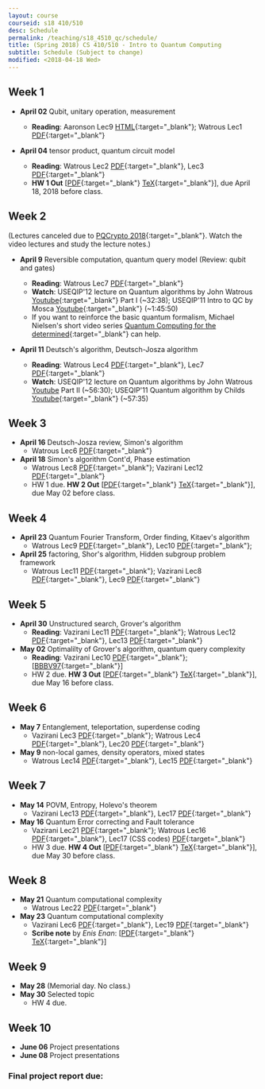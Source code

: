 ```yaml
---
layout: course
courseid: s18 410/510
desc: Schedule
permalink: /teaching/s18_4510_qc/schedule/
title: (Spring 2018) CS 410/510 - Intro to Quantum Computing
subtitle: Schedule (Subject to change)
modified: <2018-04-18 Wed>
---
```


## Week 1 
* **April 02** Qubit, unitary operation, measurement
    *  **Reading**: Aaronson Lec9 [HTML](http://www.scottaaronson.com/democritus/lec9.html){:target="_blank"}; Watrous Lec1 [PDF](https://cs.uwaterloo.ca/~watrous/CPSC519/LectureNotes/01.pdf){:target="_blank"}

* **April 04** tensor product, quantum circuit model
    *  **Reading**: Watrous Lec2 [PDF](https://cs.uwaterloo.ca/~watrous/CPSC519/LectureNotes/02.pdf){:target="_blank"}, Lec3 [PDF](https://cs.uwaterloo.ca/~watrous/CPSC519/LectureNotes/03.pdf){:target="_blank"}
    *  **HW 1 Out** [[PDF]({{base}}/teaching/s18_4510_qc/s18_qc_hw1.pdf){:target="_blank"} [TeX]({{base}}/teaching/s18_4510_qc/s18_qc_hw1.tex){:target="_blank"}], due April 18, 2018 before class.
	
## Week 2 
(Lectures canceled due to [PQCrypto 2018](http://www.math.fau.edu/pqcrypto2018/){:target="_blank"}. Watch the video lectures and study the lecture notes.)
*  **April 9** Reversible computation, quantum query model (Review: qubit and gates)
    *  **Reading**: Watrous Lec7 [PDF](https://cs.uwaterloo.ca/~watrous/CPSC519/LectureNotes/07.pdf){:target="_blank"}
    *  **Watch**: USEQIP'12 lecture on Quantum algorithms by John Watrous [Youtube](https://www.youtube.com/watch?v=Mye5uaGq5no){:target="_blank"} Part I (~32:38); USEQIP'11 Intro to QC by Mosca [Youtube](https://www.youtube.com/watch?v=cjRB55gxQN4&list=PLE2D9E49457E950E7&index=4){:target="_blank"} (~1:45:50)
	*  If you want to reinforce the basic quantum formalism, Michael Nielsen's short video series [Quantum Computing for the determined](http://michaelnielsen.org/blog/quantum-computing-for-the-determined/){:target="_blank"} can help. 
	
*  **April 11** Deutsch's
   algorithm, Deutsch-Josza algorithm
    *  **Reading**: Watrous Lec4 [PDF](https://cs.uwaterloo.ca/~watrous/CPSC519/LectureNotes/04.pdf){:target="_blank"}, Lec7 [PDF](https://cs.uwaterloo.ca/~watrous/CPSC519/LectureNotes/07.pdf){:target="_blank"}
    *  **Watch**: USEQIP'12 lecture on Quantum algorithms by John Watrous [Youtube](https://www.youtube.com/watch?v=Mye5uaGq5no) Part II (~56:30);  USEQIP'11 Quantum algorithm by Childs [Youtube](https://www.youtube.com/watch?v=QrP9HACtac8&index=5&list=PLE2D9E49457E950E7){:target="_blank"} (~57:35)

## Week 3
*  **April 16** Deutsch-Josza review, Simon's algorithm
   *  Watrous Lec6 [PDF](https://cs.uwaterloo.ca/~watrous/CPSC519/LectureNotes/06.pdf){:target="_blank"}
*  **April 18** Simon's algorithm Cont'd, Phase estimation
    * Watrous Lec8 [PDF](https://cs.uwaterloo.ca/~watrous/CPSC519/LectureNotes/08.pdf){:target="_blank"}; Vazirani Lec12 [PDF](https://people.eecs.berkeley.edu/~vazirani/s07quantum/notes/phase.pdf){:target="_blank"}  
    * HW 1 due.  **HW 2 Out** [[PDF]({{base}}/teaching/s18_4510_qc/s18_qc_hw2.pdf){:target="_blank"} [TeX]({{base}}/teaching/s18_4510_qc/s18_qc_hw2.tex){:target="_blank"}], due May 02 before class.

## Week 4
*  **April 23** Quantum Fourier Transform, Order finding, Kitaev's algorithm
   *  Watrous Lec9 [PDF](https://cs.uwaterloo.ca/~watrous/CPSC519/LectureNotes/09.pdf){:target="_blank"}, Lec10 [PDF](https://cs.uwaterloo.ca/~watrous/CPSC519/LectureNotes/10.pdf){:target="_blank"}; 
*  **April 25** factoring, Shor's algorithm, Hidden subgroup problem
   framework
    *  Watrous Lec11 [PDF](https://cs.uwaterloo.ca/~watrous/CPSC519/LectureNotes/11.pdf){:target="_blank"}; Vazirani Lec8 [PDF](https://people.eecs.berkeley.edu/~vazirani/s07quantum/notes/factoring1.pdf){:target="_blank"}, Lec9 [PDF](https://people.eecs.berkeley.edu/~vazirani/s07quantum/notes/lec9.pdf){:target="_blank"}

## Week 5
*  **April 30** Unstructured search, Grover's algorithm
   *  **Reading**: Vazirani Lec11 [PDF](https://people.eecs.berkeley.edu/~vazirani/s07quantum/notes/grover.pdf){:target="_blank"}; Watrous Lec12 [PDF](https://cs.uwaterloo.ca/~watrous/CPSC519/LectureNotes/12.pdf){:target="_blank"}, Lec13 [PDF](https://cs.uwaterloo.ca/~watrous/CPSC519/LectureNotes/13.pdf){:target="_blank"}
*  **May 02** Optimalilty of Grover's algorithm, quantum query complexity
    *  **Reading**: Vazirani Lec10 [PDF](https://people.eecs.berkeley.edu/~vazirani/s07quantum/notes/lec10.pdf){:target="_blank"}; [[BBBV97](https://arxiv.org/pdf/quant-ph/9701001.pdf){:target="_blank"}]
    * HW 2 due.  **HW 3 Out** [[PDF]({{base}}/teaching/s18_4510_qc/s18_qc_hw3.pdf){:target="_blank"} [TeX]({{base}}/teaching/s18_4510_qc/s18_qc_hw3.tex){:target="_blank"}], due May 16 before class.

## Week 6
*  **May 7** Entanglement, teleportation, superdense coding
    *  Vazirani Lec3 [PDF](https://people.eecs.berkeley.edu/~vazirani/s07quantum/notes/lecture3.pdf){:target="_blank"}; Watrous Lec4 [PDF](https://cs.uwaterloo.ca/~watrous/CPSC519/LectureNotes/04.pdf){:target="_blank"}, Lec20 [PDF](https://cs.uwaterloo.ca/~watrous/CPSC519/LectureNotes/20.pdf){:target="_blank"}
*  **May 9** non-local games, density operators, mixed states
   *  Watrous Lec14 [PDF](https://cs.uwaterloo.ca/~watrous/CPSC519/LectureNotes/14.pdf){:target="_blank"}, Lec15 [PDF](https://cs.uwaterloo.ca/~watrous/CPSC519/LectureNotes/15.pdf){:target="_blank"}

## Week 7
*  **May 14** POVM, Entropy, Holevo's theorem
   *  Vazirani Lec13 [PDF](https://people.eecs.berkeley.edu/~vazirani/s07quantum/notes/qinfo.pdf){:target="_blank"}, Lec17 [PDF](https://people.eecs.berkeley.edu/~vazirani/s07quantum/notes/lec17/lec17.pdf){:target="_blank"}
*  **May 16** Quantum Error correcting and Fault tolerance
    *  Vazirani Lec21 [PDF](https://people.eecs.berkeley.edu/~vazirani/s07quantum/notes/qecc.pdf){:target="_blank"}; Watrous Lec16 [PDF](https://cs.uwaterloo.ca/~watrous/CPSC519/LectureNotes/16.pdf){:target="_blank"}, Lec17 (CSS codes) [PDF](https://cs.uwaterloo.ca/~watrous/CPSC519/LectureNotes/17.pdf){:target="_blank"}
    * HW 3 due.  **HW 4 Out** [[PDF]({{base}}/teaching/s18_4510_qc/s18_qc_hw4.pdf){:target="_blank"} [TeX]({{base}}/teaching/s18_4510_qc/s18_qc_hw4.tex){:target="_blank"}], due May 30 before class.
## Week 8
*  **May 21** Quantum computational complexity
    *  Watrous Lec22 [PDF](https://cs.uwaterloo.ca/~watrous/CPSC519/LectureNotes/22.pdf){:target="_blank"} 
*  **May 23** Quantum computational complexity
    *  Vazirani Lec6 [PDF](https://people.eecs.berkeley.edu/~vazirani/s07quantum/notes/lecture6.pdf){:target="_blank"}, Lec19 [PDF](https://people.eecs.berkeley.edu/~vazirani/s07quantum/notes/qma.pdf){:target="_blank"} 
    *  **Scribe note** by _Enis Enan_: [[PDF]({{base}}/teaching/s17_4510_qc/170525_ei_lec16.pdf){:target="_blank"} [TeX]({{base}}/teaching/s17_4510_qc/170525_ei_lec16.tex){:target="_blank"}]
   
## Week 9
*  **May 28** (Memorial day. No class.)
*  **May 30** Selected topic
    * HW 4 due. 

## Week 10
*  **June 06** Project presentations
*  **June 08** Project presentations

### Final project report due: <!-- Thursday, June 15, 11:59pm PDT. -->
